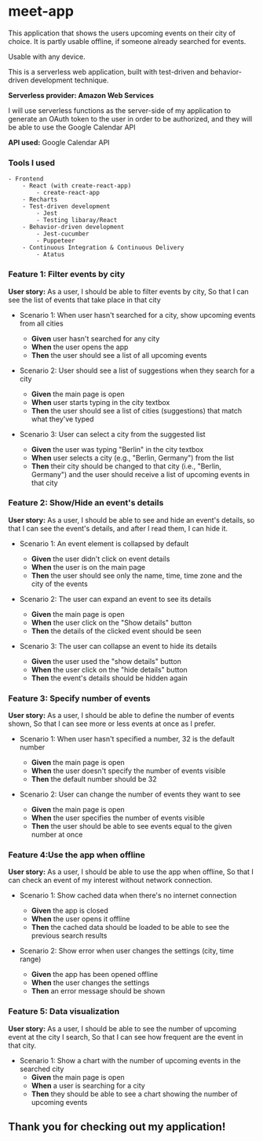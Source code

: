 # meet-app

This application that shows the users upcoming events on their city of choice. It is partly usable offline, if someone already searched for events.

Usable with any device.

This is a serverless web application, built with test-driven and behavior-driven development technique.

**Serverless provider: Amazon Web Services**

I will use serverless functions as the server-side of my application to generate an OAuth token to the user in order to be authorized, and they will be able to use the Google Calendar API

**API used:** Google Calendar API

### Tools I used
    - Frontend
        - React (with create-react-app)
            - create-react-app
        - Recharts
        - Test-driven development
            - Jest
            - Testing libaray/React
        - Behavior-driven development
            - Jest-cucumber
            - Puppeteer
        - Continuous Integration & Continuous Delivery
            - Atatus

### Feature 1: Filter events by city

**User story:**	
    As a user,
    I should be able to filter events by city,
    So that I can see the list of events that take place in that city

- Scenario 1: When user hasn't searched for a city, show upcoming events from all cities
    * **Given** user hasn't searched for any city
    + **When** the user opens the app
    + **Then** the user should see a list of all upcoming events

- Scenario 2: User should see a list of suggestions when they search for a city
    * **Given** the main page is open
    + **When** user starts typing in the city textbox
    + **Then** the user should see a list of cities (suggestions) that match what they've typed

- Scenario 3: User can select a city from the suggested list
    * **Given** the user was typing "Berlin" in the city textbox
    + **When** user selects a city (e.g., "Berlin, Germany") from the list
    + **Then** their city should be changed to that city (i.e., "Berlin, Germany") and the user should receive a list of upcoming events in that city

### Feature 2: Show/Hide an event's details
**User story:**
    As a user,
    I should be able to see and hide an event's details,
    so that I can see the event's details, and after I read them, I can hide it. 

- Scenario 1: An event element is collapsed by default
    * **Given** the user didn't click on event details
    + **When** the user is on the main page
    + **Then** the user should see only the name, time, time zone and the city of the events

- Scenario 2: The user can expand an event to see its details
    * **Given** the main page is open
    + **When** the user click on the "Show details" button
    + **Then** the details of the clicked event should be seen

- Scenario 3: The user can collapse an event to hide its details
    * **Given** the user used the "show details" button
    + **When** the user click on the "hide details" button
    + **Then** the event's details should be hidden again

### Feature 3: Specify number of events
**User story:**
    As a user,
    I should be able to define the number of events shown,
    So that I can see more or less events at once as I prefer.

- Scenario 1: When user hasn't specified a number, 32 is the default number
    * **Given** the main page is open
    + **When** the user doesn't specify the number of events visible
    + **Then** the default number should be 32

- Scenario 2: User can change the number of events they want to see	
    * **Given** the main page is open
    + **When** the user specifies the number of events visible
    + **Then** the user should be able to see events equal to the given number at once

### Feature 4:Use the app when offline
**User story:**
    As a user,
    I should be able to use the app when offline,
    So that I can check an event of my interest without network connection.

- Scenario 1: Show cached data when there's no internet connection
    * **Given** the app is closed
    + **When** the user opens it offline
    + **Then** the cached data should be loaded to be able to see the previous search results

- Scenario 2: Show error when user changes the settings (city, time range)
    * **Given** the app has been opened offline
    + **When** the user changes the settings
    + **Then** an error message should be shown

### Feature 5: Data visualization
**User story:**
    As a user,
    I should be able to see the number of upcoming event at the city I search,
    So that I can see how frequent are the event in that city.

- Scenario 1: Show a chart with the number of upcoming events in the searched city
    * **Given** the main page is open
    + **When** a user is searching for a city
    + **Then** they should be able to see a chart showing the number of upcoming events

## Thank you for checking out my application!